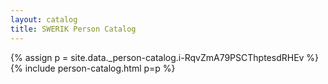 ```yaml
---
layout: catalog
title: SWERIK Person Catalog
---
```

{% assign p = site.data._person-catalog.i-RqvZmA79PSCThptesdRHEv %}
{% include person-catalog.html p=p %}

